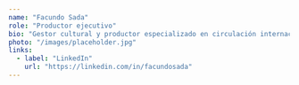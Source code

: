 ```yaml
---
name: "Facundo Sada"
role: "Productor ejecutivo"
bio: "Gestor cultural y productor especializado en circulación internacional de obras de danza."
photo: "/images/placeholder.jpg"
links:
  - label: "LinkedIn"
    url: "https://linkedin.com/in/facundosada"
---
```

